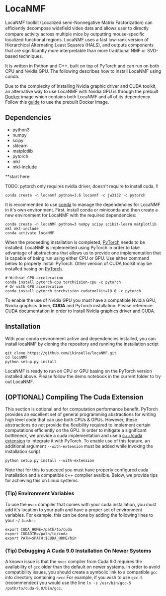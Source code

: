 # LocaNMF

LocaNMF toolkit (Localized semi-Nonnegative Matrix Factorization) can eﬃciently decompose wideﬁeld video 
data and allows user to directly compare activity across multiple mice by outputting mouse-speciﬁc 
localized functional regions. LocaNMF uses a fast low-rank version of Hierarchical Alternating Least 
Squares (HALS), and outputs components that are signiﬁcantly more interpretable than more traditional NMF
or SVD-based techniques.
 
It is written in Python and C++, built on top of PyTorch and can run on both CPU and Nvidia GPU. 
The following describes how to install LocaNMF using conda.


<!--User can choose to run LocaNMF on either CPU or GPU by installing 
CPU or GPU version PyTorch. However, user can choose to run LocaNMF on CPU by setting parameters in LocaNMF
even though GPU version PyTorch is installed. User can choose whether to enable GPU for acceleration. -->


Due to the complexity of installing Nvidia graphic driver and CUDA toolkit, 
an alternative way to use LocaNMF with Nvidia GPU 
is through the prebuilt [Docker](https://www.docker.com/why-docker) image which contains 
both LocaNMF and all of its 
dependency. Follow this [guide](https://github.com/ikinsella/locaNMF/blob/master/README-docker.md) to use 
the prebuilt Docker image. 

## Dependencies

- python3
- numpy
- scipy
- sklearn
- matplotlib
- pytorch
- mkl
- mkl-include


**start here:

TODO: pytorch only requires nvidia driver, doesn't require to install cuda. !!
```
conda create -n locanmf python=3.6 locanmf -c jw3132 -c pytorch
```

It is recommended to use [conda](https://docs.conda.io/en/latest/miniconda.html) to manage the 
dependencies for LocaNMF in it's own environment. First, install conda or miniconda and then 
create a new environment for LocaNMF with the required dependencies:
```
conda create -n locaNMF python=3 numpy scipy scikit-learn matplotlib mkl mkl-include
conda activate locaNMF
```
When the proceeding installation is completed, [PyTorch](https://pytorch.org/) 
needs to be installed. LocaNMF is implemented using PyTorch in order to take 
advantage of abstractions that allows us to provide one implementation 
that is capable of being run using either CPU or GPU. Use either command below to properly install PyTorch.
Other version of CUDA toolkit may be installed basing on [PyTorch](https://pytorch.org/).
```
# Without GPU acceleration
conda install pytorch-cpu torchvision-cpu -c pytorch
# Or with GPU acceleration 
conda install pytorch torchvision cudatoolkit=10.0 -c pytorch
```

To enable the use of Nvidia GPU you must have a compatible Nvidia GPU, Nvidia graphics driver, **CUDA** 
and PyTorch installation.
Please reference [CUDA](https://developer.nvidia.com/cuda-zone) documentation in order to install Nvidia
graphics driver and CUDA.



<!--TODO: -->

## Installation

With your conda environment active and dependencies installed, you can install locaNMF by cloning the repository and 
running the installation script
```
git clone https://github.com/ikinsella/locaNMF.git
cd locaNMF
python setup.py install
```
LocaNMF is ready to run on CPU or GPU basing on the PyTorch version installed above. 
Please follow the demo notebook in the current folder to try out LocaNMF.


## (OPTIONAL) Compiling The Cuda Extension

This section is optional and for computation performance benefit. 
PyTorch provides an excellent set of general programming abstractions for writing high level code that can use both CPUs & GPUs.
However, these abstractions do not provide the flexibility required to implement certain computations efficiently on the GPU.
In order to mitigate a significant bottleneck, we provide a cuda implementation and use a 
[c++/cuda extension](https://pytorch.org/tutorials/advanced/cpp_extension.html) to integrate it with PyTorch.
To enable use of this feature, an additional argument ```--with-extension``` must be added while invoking the installation script

```python setup.py install --with-extension```

Note that for this to succeed you must have properly configured cuda installation and a compatible c++ compiler availble. 
Below, we provide tips for achieving this on Linux systems.

### (Tip) Environment Variables

To use the ```nvcc``` compiler that comes with your cuda installation, you must add it's location to your path and have a proper set of environment variables. 
For example, this can be done by adding the following lines to your ```~/.bashrc```

```
export CUDA_HOME=/path/to/cuda
export CUDADIR=/path/to/cuda
export PATH=$PATH:$CUDA_HOME/bin
```
### (Tip) Debugging A Cuda 9.0 Installation On Newer Systems

A known issue is that the ```nvcc``` compiler from Cuda 9.0 requires the availability of ```gcc``` older than the default on newer systems.
In order to avoid compatibility issues, you should create a symbolic link to a compatible ```gcc``` into directory containing ```nvcc``` 
For example, if you wish to use ```gcc-5``` (recommended) you would use the line 
```ln -s /usr/bin/gcc-5 /path/to/cuda-9.0/bin/gcc```.
